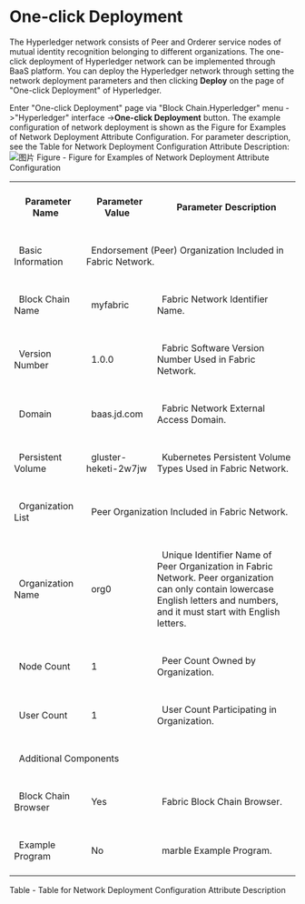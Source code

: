 # One-click Deployment
  
The Hyperledger network consists of Peer and Orderer service nodes of mutual identity recognition belonging to different organizations. The one-click deployment of Hyperledger network can be implemented through BaaS platform. You can deploy the Hyperledger network through setting the network deployment parameters and then clicking **Deploy** on the page of "One-click Deployment" of Hyperledger.

Enter "One-click Deployment" page via "Block Chain.Hyperledger" menu ->"Hyperledger" interface ->**One-click Deployment** button. The example configuration of network deployment is shown as the Figure for Examples of Network Deployment Attribute Configuration. For parameter description, see the Table for Network Deployment Configuration Attribute Description:
![图片](../../../../image/JD-Blockchain-Open-Platform/Getting-Started/Pic/image001.png)
Figure - Figure for Examples of Network Deployment Attribute Configuration


<table class="tg">
  <tr>
    <th class="tg-0pky"><br>&nbsp;&nbsp;Parameter Name<br>&nbsp;&nbsp;</th>
    <th class="tg-0lax"><br>&nbsp;&nbsp;Parameter Value<br>&nbsp;&nbsp;</th>
    <th class="tg-0pky"><br>&nbsp;&nbsp;Parameter Description<br>&nbsp;&nbsp;</th>
  </tr>
  <tr>
    <td class="tg-0pky"><br>&nbsp;&nbsp;Basic Information<br>&nbsp;&nbsp;</td>
    <td class="tg-0lax" colspan="2"><br>&nbsp;&nbsp;Endorsement (Peer) Organization Included in Fabric Network. <br>&nbsp;&nbsp;</td>
  </tr>
  <tr>
    <td class="tg-0pky"><br>&nbsp;&nbsp;Block Chain Name<br>&nbsp;&nbsp;</td>
    <td class="tg-0lax"><br>&nbsp;&nbsp;myfabric<br>&nbsp;&nbsp;</td>
    <td class="tg-0pky"><br>&nbsp;&nbsp;Fabric Network Identifier Name. <br>&nbsp;&nbsp;</td>
  </tr>
  <tr>
    <td class="tg-0pky"><br>&nbsp;&nbsp;Version Number<br>&nbsp;&nbsp;</td>
    <td class="tg-0lax"><br>&nbsp;&nbsp;1.0.0<br>&nbsp;&nbsp;</td>
    <td class="tg-0pky"><br>&nbsp;&nbsp;Fabric Software Version Number Used in Fabric Network. <br>&nbsp;&nbsp;</td>
  </tr>
  <tr>
    <td class="tg-0pky"><br>&nbsp;&nbsp;Domain<br>&nbsp;&nbsp;</td>
    <td class="tg-0lax"><br>&nbsp;&nbsp;baas.jd.com<br>&nbsp;&nbsp;</td>
    <td class="tg-0pky"><br>&nbsp;&nbsp;Fabric Network External Access Domain. <br>&nbsp;&nbsp;</td>
  </tr>
  <tr>
    <td class="tg-0pky"><br>&nbsp;&nbsp;Persistent Volume<br>&nbsp;&nbsp;</td>
    <td class="tg-0lax"><br>&nbsp;&nbsp;gluster-heketi-2w7jw<br>&nbsp;&nbsp;</td>
    <td class="tg-0pky"><br>&nbsp;&nbsp;Kubernetes Persistent Volume Types Used in Fabric Network. <br>&nbsp;&nbsp;</td>
  </tr>
  <tr>
    <td class="tg-0pky"><br>&nbsp;&nbsp;Organization List<br>&nbsp;&nbsp;</td>
    <td class="tg-0lax" colspan="2"><br>&nbsp;&nbsp;Peer Organization Included in Fabric Network. <br>&nbsp;&nbsp;</td>
  </tr>
  <tr>
    <td class="tg-0lax"><br>&nbsp;&nbsp;Organization Name<br>&nbsp;&nbsp;</td>
    <td class="tg-0lax"><br>&nbsp;&nbsp;org0<br>&nbsp;&nbsp;</td>
    <td class="tg-0lax"><br>&nbsp;&nbsp;Unique Identifier Name of Peer Organization in Fabric Network. Peer organization can only contain lowercase English letters and numbers, and it must start with English letters. <br>&nbsp;&nbsp;</td>
  </tr>
  <tr>
    <td class="tg-0lax"><br>&nbsp;&nbsp;Node Count<br>&nbsp;&nbsp;</td>
    <td class="tg-0lax"><br>&nbsp;&nbsp;1<br>&nbsp;&nbsp;</td>
    <td class="tg-0lax"><br>&nbsp;&nbsp;Peer Count Owned by Organization. <br>&nbsp;&nbsp;</td>
  </tr>
  <tr>
    <td class="tg-0lax"><br>&nbsp;&nbsp;User Count<br>&nbsp;&nbsp;</td>
    <td class="tg-0lax"><br>&nbsp;&nbsp;1<br>&nbsp;&nbsp;</td>
    <td class="tg-0lax"><br>&nbsp;&nbsp;User Count Participating in Organization. <br>&nbsp;&nbsp;</td>
  </tr>
  <tr>
    <td class="tg-0lax" colspan="3"><br>&nbsp;&nbsp;Additional Components<br>&nbsp;&nbsp;</td>
  </tr>
  <tr>
    <td class="tg-0lax"><br>&nbsp;&nbsp;Block Chain Browser<br>&nbsp;&nbsp;</td>
    <td class="tg-0lax"><br>&nbsp;&nbsp;Yes<br>&nbsp;&nbsp;</td>
    <td class="tg-0lax"><br>&nbsp;&nbsp;Fabric Block Chain Browser. <br>&nbsp;&nbsp;</td>
  </tr>
  <tr>
    <td class="tg-0lax"><br>&nbsp;&nbsp;Example Program<br>&nbsp;&nbsp;</td>
    <td class="tg-0lax"><br>&nbsp;&nbsp;No<br>&nbsp;&nbsp;</td>
    <td class="tg-0lax"><br>&nbsp;&nbsp;marble Example Program. <br>&nbsp;&nbsp;</td>
  </tr>
</table>

Table - Table for Network Deployment Configuration Attribute Description

